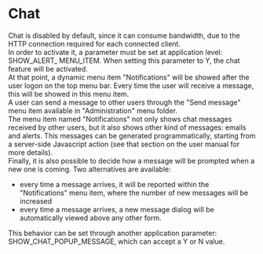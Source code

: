 # Chat

Chat is disabled by default, since it can consume bandwidth, due to the HTTP connection required for each connected client.  
In order to activate it, a parameter must be set at application level: SHOW_ALERT_ MENU\_ITEM. When setting this parameter to Y, the chat feature will be activated.  
At that point, a dynamic menu item "Notifications" will be showed after the user logon on the top menu bar. Every time the user will receive a message, this will be showed in this menu item.  
A user can send a message to other users through the "Send message" menu item available in "Administration" menu folder.  
The menu item named "Notifications" not only shows chat messages received by other users, but it also shows other kind of messages: emails and alerts. This messages can be generated programmatically, starting from a server-side Javascript action \(see that section on the user manual for more details\).  
Finally, it is also possible to decide how a message will be prompted when a new one is coming. Two alternatives are available:

* every time a message arrives, it will be reported within the "Notifications" menu item, where the number of new messages will be increased
* every time a message arrives, a new message dialog will be automatically viewed above any other form.

This behavior can be set through another application parameter: SHOW\_CHAT\_POPUP\_MESSAGE, which can accept a Y or N value.

